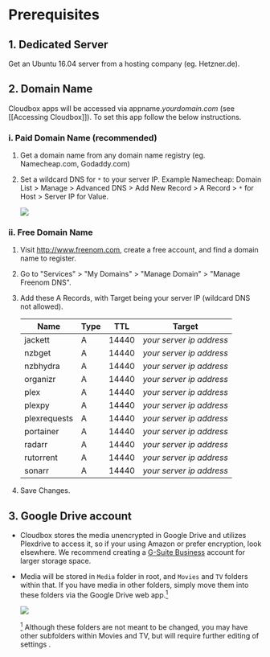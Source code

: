 # Prerequisites

## 1. Dedicated Server

Get an Ubuntu 16.04 server from a hosting company (eg. Hetzner.de).



## 2. Domain Name

Cloudbox apps will be accessed via appname._yourdomain.com_ (see [[Accessing Cloudbox]]). To set this app follow the below instructions. 

### i. Paid Domain Name (recommended)
1. Get a domain name from any domain name registry (eg. Namecheap.com, Godaddy.com)
2. Set a wildcard DNS for `*` to your server IP. 
    Example Namecheap: Domain List > Manage > Advanced DNS > Add New Record > A Record > `*` for Host > Server IP for Value.

   ![](http://i.imgur.com/I7h5jSs.png)

### ii. Free Domain Name
1. Visit http://www.freenom.com, create a free account, and find a domain name to register. 
2. Go to "Services" > "My Domains" > "Manage Domain" > "Manage Freenom DNS".
3. Add these A Records, with Target being your server IP (wildcard DNS not allowed).

    |   **Name**   | **Type** | **TTL** |        **Target**        |
    | ------------ | -------- | ------- | ------------------------ |
    | jackett      | A        | 14440   | _your server ip address_ |
    | nzbget       | A        | 14440   | _your server ip address_ |
    | nzbhydra     | A        | 14440   | _your server ip address_ |
    | organizr     | A        | 14440   | _your server ip address_ |
    | plex         | A        | 14440   | _your server ip address_ |
    | plexpy       | A        | 14440   | _your server ip address_ |
    | plexrequests | A        | 14440   | _your server ip address_ |
    | portainer    | A        | 14440   | _your server ip address_ |
    | radarr       | A        | 14440   | _your server ip address_ |
    | rutorrent    | A        | 14440   | _your server ip address_ |
    | sonarr       | A        | 14440   | _your server ip address_ |




4. Save Changes.

## 3. Google Drive account ## 

* Cloudbox stores the media unencrypted in Google Drive and utilizes Plexdrive to access it, so if your using Amazon or prefer encryption, look elsewhere. We recommend creating a [G-Suite Business](gsuite.google.com/pricing.html) account for larger storage space.

* Media will be stored in `Media` folder in root, and `Movies` and `TV` folders within that. If you have media in other folders, simply move them into these folders via the Google Drive web app.<a href="#note1" id="note1ref"><sup>1</sup></a>

    ![](http://i.imgur.com/cRIo3lQ.png)

    <a id="note1" href="#note1ref"><sup>1</sup></a> Although these folders are not meant to be changed, you may have other subfolders within Movies and TV, but will require further editing of settings <link to unionfs_cleaner and plex_autoscan configs editing page>.